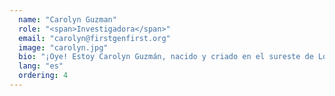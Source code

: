 ```yaml
---
  name: "Carolyn Guzman"
  role: "<span>Investigadora</span>"
  email: "carolyn@firstgenfirst.org"
  image: "carolyn.jpg"
  bio: "¡Oye! Estoy Carolyn Guzmán, nacido y criado en el sureste de Los Ángeles. Actualmente soy un estudiante en el Programa de Éxito Estudiantil Primera Generación de la UCSD y especialización en Biología Humana. Decidí unirme a FGF porque quiero que otros estudiantes para saber que hay un apoyo por ahí y hay gente que arraigan para su éxito!"
  lang: "es"
  ordering: 4
---
```

